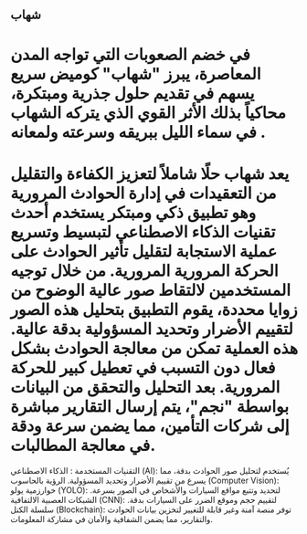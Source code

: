 ## شهاب
# في خضم الصعوبات التي تواجه المدن المعاصرة، يبرز "شهاب" كوميض سريع يسهم في تقديم حلول جذرية ومبتكرة، محاكياً بذلك الأثر القوي الذي يتركه الشهاب في سماء الليل ببريقه وسرعته ولمعانه .
# يعد شهاب حلًا شاملاً لتعزيز الكفاءة والتقليل من التعقيدات في إدارة الحوادث المرورية وهو تطبيق ذكي ومبتكر يستخدم أحدث تقنيات الذكاء الاصطناعي لتبسيط وتسريع عملية الاستجابة لتقليل تأثير الحوادث على الحركة المرورية المرورية. من خلال توجيه المستخدمين لالتقاط صور عالية الوضوح من زوايا محددة، يقوم التطبيق بتحليل هذه الصور لتقييم الأضرار وتحديد المسؤولية بدقة عالية. هذه العملية تمكن من معالجة الحوادث بشكل فعال دون التسبب في تعطيل كبير للحركة المرورية. بعد التحليل والتحقق من البيانات بواسطة "نجم"، يتم إرسال التقارير مباشرة إلى شركات التأمين، مما يضمن سرعة ودقة في معالجة المطالبات.
التقنيات المستخدمة :
الذكاء الاصطناعي (AI): يُستخدم لتحليل صور الحوادث بدقة، مما يسرع من تقييم الأضرار 
وتحديد المسؤولية.
الرؤية بالحاسوب (Computer Vision):
خوارزمية يولو (YOLO): لتحديد وتتبع مواقع السيارات والأشخاص في الصور بسرعة.
الشبكات العصبية الالتفافية (CNN): لتقييم حجم وموقع الضرر على السيارات بدقة.
سلسلة الكتل (Blockchain): توفر منصة آمنة وغير قابلة للتغيير لتخزين بيانات 
الحوادث والتقارير، مما يضمن الشفافية والأمان في مشاركة المعلومات.
